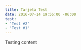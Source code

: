 ```yaml
---
title: Tarjeta Test
date: 2016-07-14 19:56:00 -06:00
test:
- 'Test #2'
- 'Test #1'
---
```


Testing content